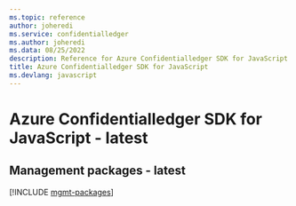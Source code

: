 ```yaml
---
ms.topic: reference
author: joheredi
ms.service: confidentialledger
ms.author: joheredi
ms.data: 08/25/2022
description: Reference for Azure Confidentialledger SDK for JavaScript
title: Azure Confidentialledger SDK for JavaScript
ms.devlang: javascript
---
```

# Azure Confidentialledger SDK for JavaScript - latest

## Management packages - latest
[!INCLUDE [mgmt-packages](confidentialledger-mgmt-index.md)]